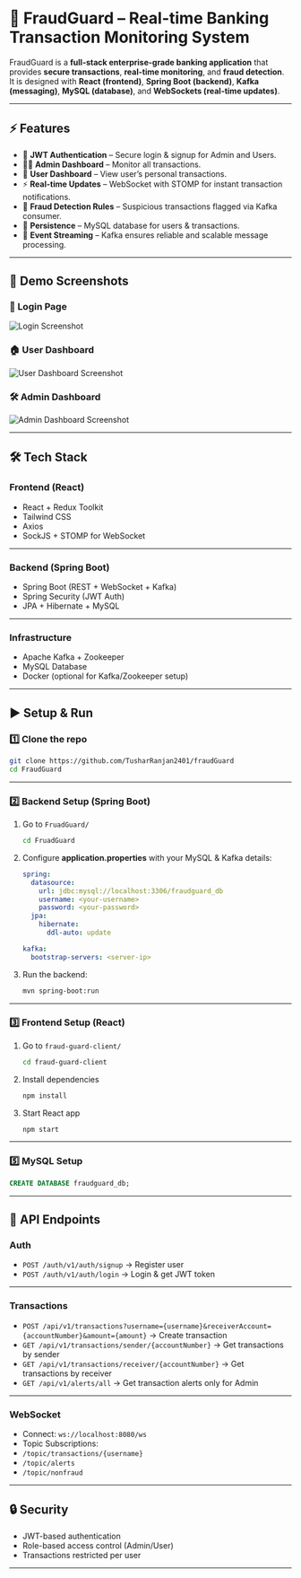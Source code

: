 # 🚀 FraudGuard – Real-time Banking Transaction Monitoring System

FraudGuard is a **full-stack enterprise-grade banking application** that provides **secure transactions**, **real-time monitoring**, and **fraud detection**.  
It is designed with **React (frontend)**, **Spring Boot (backend)**, **Kafka (messaging)**, **MySQL (database)**, and **WebSockets (real-time updates)**.  

---

## ⚡ Features

- 🔐 **JWT Authentication** – Secure login & signup for Admin and Users.  
- 👨‍💻 **Admin Dashboard** – Monitor all transactions.  
- 👤 **User Dashboard** – View user’s personal transactions.  
- ⚡ **Real-time Updates** – WebSocket with STOMP for instant transaction notifications.  
- 🔎 **Fraud Detection Rules** – Suspicious transactions flagged via Kafka consumer.  
- 💾 **Persistence** – MySQL database for users & transactions.  
- 📨 **Event Streaming** – Kafka ensures reliable and scalable message processing.  

---

## 📸 Demo Screenshots

### 🔑 Login Page
![Login Screenshot](https://ibb.co/whbLhwFb)


### 🏠 User Dashboard
![User Dashboard Screenshot](https://ibb.co/qYRFZR4h)

### 🛠️ Admin Dashboard
![Admin Dashboard Screenshot](https://ibb.co/fddxJr44)

---


## 🛠️ Tech Stack

### Frontend (React)
- React + Redux Toolkit
- Tailwind CSS
- Axios
- SockJS + STOMP for WebSocket

---

### Backend (Spring Boot)
- Spring Boot (REST + WebSocket + Kafka)
- Spring Security (JWT Auth)
- JPA + Hibernate + MySQL

---

### Infrastructure
- Apache Kafka + Zookeeper
- MySQL Database
- Docker (optional for Kafka/Zookeeper setup)

---

## ▶️ Setup & Run

### 1️⃣ Clone the repo
```bash
git clone https://github.com/TusharRanjan2401/fraudGuard
cd FraudGuard
```

---

### 2️⃣ Backend Setup (Spring Boot)

1. Go to `FruadGuard/`  
   ```bash
   cd FruadGuard
   ```

2. Configure **application.properties** with your MySQL & Kafka details:
   ```yaml
   spring:
     datasource:
       url: jdbc:mysql://localhost:3306/fraudguard_db
       username: <your-username>
       password: <your-password>
     jpa:
       hibernate:
         ddl-auto: update

   kafka:
     bootstrap-servers: <server-ip>
   ```

3. Run the backend:
   ```bash
   mvn spring-boot:run
   ```

---

### 3️⃣ Frontend Setup (React)

1. Go to `fraud-guard-client/`  
   ```bash
   cd fraud-guard-client
   ```

2. Install dependencies  
   ```bash
   npm install
   ```

3. Start React app  
   ```bash
   npm start
   ```

---

### 5️⃣ MySQL Setup

```sql
CREATE DATABASE fraudguard_db;
```

---

## 📡 API Endpoints

### Auth
- `POST /auth/v1/auth/signup` → Register user  
- `POST /auth/v1/auth/login` → Login & get JWT token
  
---

### Transactions
- `POST /api/v1/transactions?username={username}&receiverAccount={accountNumber}&amount={amount}` → Create transaction  
- `GET /api/v1/transactions/sender/{accountNumber}` → Get transactions by sender  
- `GET /api/v1/transactions/receiver/{accountNumber}` → Get transactions by receiver
- `GET /api/v1/alerts/all` → Get transaction alerts only for Admin

---

### WebSocket
- Connect: `ws://localhost:8080/ws`  
- Topic Subscriptions:
- `/topic/transactions/{username}`
- `/topic/alerts`
- `/topic/nonfraud`
---

## 🔒 Security

- JWT-based authentication  
- Role-based access control (Admin/User)  
- Transactions restricted per user  

---


